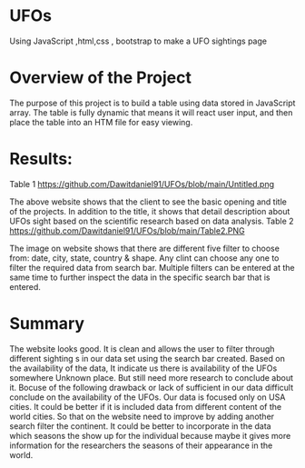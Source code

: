 # UFOs
Using JavaScript ,html,css , bootstrap to make a UFO sightings page

# Overview of the Project
The purpose of this project is to build a table using data stored in JavaScript array. The table is fully dynamic that means it will react user input, and then place the table into an HTM file for easy viewing. 

# Results:
Table 1
https://github.com/Dawitdaniel91/UFOs/blob/main/Untitled.png


The above website shows that the client to see the basic opening and title of the projects. In addition to the title, it shows that detail description about UFOs sight based on the scientific research based on data analysis.
Table 2
https://github.com/Dawitdaniel91/UFOs/blob/main/Table2.PNG

The image on website shows that there are different five filter to choose from: date, city, state, country & shape. Any clint can choose any one to filter the required data from search bar. Multiple filters can be entered at the same time to further inspect the data in the specific search bar that is entered.

# Summary
The website looks good. It is clean and allows the user to filter through different sighting s in our data set using the search bar created. Based on the availability of the data, It indicate us there is availability of the UFOs somewhere Unknown place. But still need more research to conclude about it. Bocuse of the following drawback or lack of sufficient in our data difficult conclude on the availability of the UFOs. Our data is focused only on USA cities. It could be better if it is included data from different content of the world cities. So that on the website need to improve by adding another search filter the continent. It could be better to incorporate in the data which seasons the show up for the individual because maybe it gives more information for the researchers the seasons of their appearance in the world.








